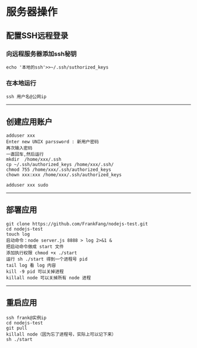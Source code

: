 # 服务器操作

## 配置SSH远程登录

### 向远程服务器添加ssh秘钥

```
echo '本地的ssh'>>~/.ssh/suthorized_keys
```

### 在本地运行

```
ssh 用户名@公网ip
```



---

## 创建应用账户

```liunx
adduser xxx
Enter new UNIX parssword : 新用户密码
再次输入密码
一直回车,然后运行
mkdir  /home/xxx/.ssh
cp ~/.ssh/authorized_keys /home/xxx/.ssh/
chmod 755 /home/xxx/.ssh/authorized_keys
chown xxx:xxx /home/xxx/.ssh/authorized_keys

adduser xxx sudo
```



---

## 部署应用

```liunx
git clone https://github.com/FrankFang/nodejs-test.git
cd nodejs-test
touch log
启动命令：node server.js 8888 > log 2>&1 &
把启动命令做成 start 文件
添加执行权限 chmod +x ./start
运行 sh ./start 得到一个进程号 pid
tail log 看 log 内容
kill -9 pid 可以关掉进程
killall node 可以关掉所有 node 进程
```

---

## 重启应用

```liunx
ssh frank@实例ip
cd nodejs-test
git pull
killall node（因为忘了进程号，实际上可以记下来）
sh ./start
```

